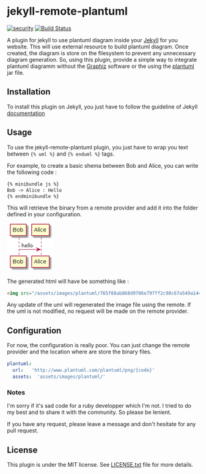 # jekyll-remote-plantuml

[![security](https://hakiri.io/github/Patouche/jekyll-remote-plantuml/master.svg)](https://hakiri.io/github/Patouche/jekyll-remote-plantuml/master) [![Build Status](https://travis-ci.org/Patouche/jekyll-remote-plantuml.svg)](https://travis-ci.org/Patouche/jekyll-remote-plantuml)


A plugin for jekyll to use plantuml diagram inside your [Jekyll](http://jekyllrb.com/) for you website. This will use external resource to build plantuml diagram. Once created, the diagram is store on the filesystem to prevent any unnecessary diagram generation. So, using this plugin, provide a simple way to integrate plantuml diagramm without the [Graphiz](http://www.graphviz.org/) software or the using the [plantuml](http://sourceforge.net/projects/plantuml/files/plantuml.jar/download) jar file.

## Installation

To install this plugin on Jekyll, you just have to follow the guideline of Jekyll [documentation](http://jekyllrb.com/docs/plugins/)

## Usage

To use the jekyll-remote-plantuml plugin, you just have to wrap you text between `{% uml %}` and `{% enduml %}` tags.

For example, to create a basic shema between Bob and Alice, you can write the following code :

``` text
{% minibundle js %}
Bob -> Alice : Hello 
{% endminibundle %}
```

This will retrieve the binary from a remote provider and add it into the folder defined in your configuration.

![Bob and Alice generated](./images/bob-alice.png)

The generated html will have be something like :

``` html
<img src="/assets/images/plantuml/765f88ab868d9706e797ff2c90c67a549a144c52adf0bf2e247d355cf981b9aa.png" />
```

Any update of the uml will regenerated the image file using the remote. If the uml is not modified, no request will be made on the remote provider.

## Configuration

For now, the configuration is really poor. You can just change the remote provider and the location where are store the binary files.

``` yaml
plantuml:
  url:	 'http://www.plantuml.com/plantuml/png/{code}'
  assets:  'assets/images/plantuml/'
```

### Notes

I'm sorry if it's sad code for a ruby developper which I'm not. I tried to do my best and to share it with the community. So please be lenient.

If you have any request, please leave a message and don't hesitate for any pull request.

## License

This plugin is under the MIT license. See [LICENSE.txt](./LICENSE.txt) file for more details.
